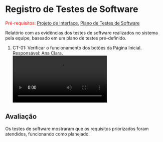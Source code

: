 # Registro de Testes de Software

<span style="color:red">Pré-requisitos: <a href="3-Projeto de Interface.md"> Projeto de Interface</a></span>, <a href="8-Plano de Testes de Software.md"> Plano de Testes de Software</a>

Relatório com as evidências dos testes de software realizados no sistema pela equipe, baseado em um plano de testes pré-definido.


<ol>
  <li> 
    CT-01: Verificar o funcionamento dos botões da Página Inicial.
    <br>
    Responsável: Ana Clara.
    <br>
    <video>
      <source src="/docs/gravacoes/gravacaocadastro.mp4" type="video/mp4">
    </video>
  </li>
</ol>


## Avaliação

Os testes de software mostraram que os requisitos priorizados foram atendidos, funcionando como planejado.
